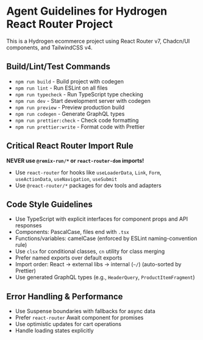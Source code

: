 # Agent Guidelines for Hydrogen React Router Project

This is a Hydrogen ecommerce project using React Router v7, Chadcn/UI components, and
TailwindCSS v4.

## Build/Lint/Test Commands

- `npm run build` - Build project with codegen
- `npm run lint` - Run ESLint on all files
- `npm run typecheck` - Run TypeScript type checking
- `npm run dev` - Start development server with codegen
- `npm run preview` - Preview production build
- `npm run codegen` - Generate GraphQL types
- `npm run prettier:check` - Check code formatting
- `npm run prettier:write` - Format code with Prettier

## Critical React Router Import Rule

**NEVER use `@remix-run/*` or `react-router-dom` imports!**

- Use `react-router` for hooks like `useLoaderData`, `Link`, `Form`, `useActionData`,
  `useNavigation`, `useSubmit`
- Use `@react-router/*` packages for dev tools and adapters

## Code Style Guidelines

- Use TypeScript with explicit interfaces for component props and API responses
- Components: PascalCase, files end with `.tsx`
- Functions/variables: camelCase (enforced by ESLint naming-convention rule)
- Use `clsx` for conditional classes, `cn` utility for class merging
- Prefer named exports over default exports
- Import order: React → external libs → internal (`~/`) (auto-sorted by Prettier)
- Use generated GraphQL types (e.g., `HeaderQuery`, `ProductItemFragment`)

## Error Handling & Performance

- Use Suspense boundaries with fallbacks for async data
- Prefer `react-router` Await component for promises
- Use optimistic updates for cart operations
- Handle loading states explicitly

